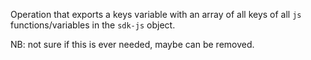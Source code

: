 Operation that exports a keys variable with an array of all keys of all `js` functions/variables in the `sdk-js` object.

NB: not sure if this is ever needed, maybe can be removed.
